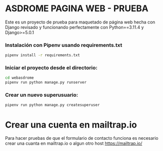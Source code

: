 # ASDROME PAGINA WEB - PRUEBA

Este es un proyecto de prueba para maquetado de página web hecha con Django
revisado y funcionando perfectamente con Python==3.11.4 y Django>=5.0.1

### Instalación con Pipenv usando requirements.txt

```bash
pipenv install -r requirements.txt
```

### Iniciar el proyecto desde el directorio:

```bash
cd webasdrome
pipenv run python manage.py runserver
```

### Crear un nuevo superusuario:

```bash
pipenv run python manage.py createsuperuser
```
# Crear una cuenta en mailtrap.io
Para hacer pruebas de que el formulario de contacto funciona es necesario crear una cuanta en mailtrap.io o algun otro host 
https://mailtrap.io/
